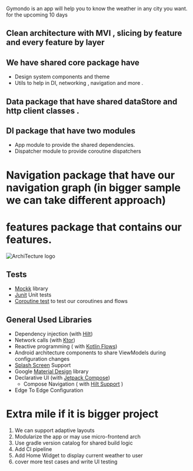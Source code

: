 Gymondo is an app will help you to know the weather in any city you want. for the upcoming 10 days

## Clean architecture with MVI , slicing by feature and every feature by layer

## We have shared core package have

- Design system components and theme
- Utils to help in DI, networking , navigation and more .

## Data package that have shared dataStore and http client classes .

## DI package that have two modules

- App module to provide the shared dependencies.
- Dispatcher module to provide coroutine dispatchers

# Navigation package that have our navigation graph (in bigger sample we can take different approach)

# features package that contains our features.

 <img src="images/AndroidTemplate-CleanArchitecture.jpg" alt="ArchiTecture logo"/>

## Tests

- [Mockk](https://mockk.io/) library
- [Junit](https://junit.org/) Unit tests
- [Coroutine test](https://kotlinlang.org/api/kotlinx.coroutines/kotlinx-coroutines-test/) to test
  our coroutines and flows

## General Used Libraries

- Dependency injection (with [Hilt](http://google.github.io/hilt/))
- Network calls (with [Ktor](https://ktor.io/docs/http-client-engines.html#minimal-version))
- Reactive programming (
  with [Kotlin Flows](https://kotlinlang.org/docs/reference/coroutines/flow.html))
- Android architecture components to share ViewModels during configuration changes
- [Splash Screen](https://developer.android.com/develop/ui/views/launch/splash-screen) Support
- Google [Material Design](https://material.io/blog/android-material-theme-color) library
- Declarative UI (with [Jetpack Compose](https://developer.android.com/jetpack/compose))
    - Compose Navigation (
      with [Hilt Support](https://developer.android.com/jetpack/compose/libraries#hilt-navigation)
      )
- Edge To Edge Configuration

# Extra mile if it is bigger project

1. We can support adaptive layouts
2. Modularize the app or may use micro-frontend arch
3. Use gradle version catalog for shared build logic
4. Add CI pipeline
5. Add Home Widget to display current weather to user
6. cover more test cases and write UI testing
